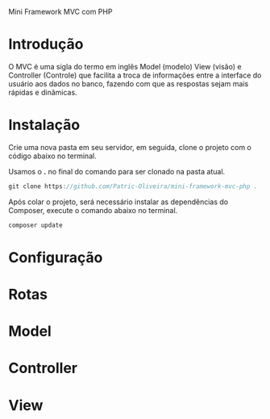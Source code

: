 Mini Framework MVC com PHP


# Introdução

O MVC é uma sigla do termo em inglês Model (modelo) View (visão) e Controller (Controle) que facilita a troca de informações entre a interface do usuário aos dados no banco, fazendo com que as respostas sejam mais rápidas e dinâmicas.

# Instalação

Crie uma nova pasta em seu servidor, em seguida, clone o projeto com o código abaixo no terminal.

Usamos o **.** no final do comando para ser clonado na pasta atual.

```c
git clone https://github.com/Patric-Oliveira/mini-framework-mvc-php .
```

Após colar o projeto, será necessário instalar as dependências do Composer, execute o comando abaixo no terminal.

```php
composer update
```

# Configuração

# Rotas

# Model

# Controller

# View